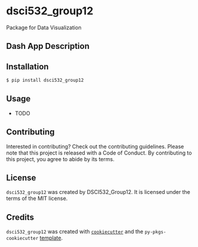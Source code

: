 # dsci532_group12

Package for Data Visualization

## Dash App Description

## Installation

```bash
$ pip install dsci532_group12
```

## Usage

- TODO

## Contributing

Interested in contributing? Check out the contributing guidelines. Please note that this project is released with a Code of Conduct. By contributing to this project, you agree to abide by its terms.

## License

`dsci532_group12` was created by DSCI532_Group12. It is licensed under the terms of the MIT license.

## Credits

`dsci532_group12` was created with [`cookiecutter`](https://cookiecutter.readthedocs.io/en/latest/) and the `py-pkgs-cookiecutter` [template](https://github.com/py-pkgs/py-pkgs-cookiecutter).
